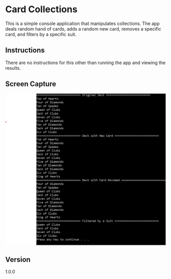 # Card Collections
This is a simple console application that manipulates collections.  The app deals random hand of cards, adds a random new card, removes a specific card, and filters by a specific suit. 

## Instructions
There are no instructions for this other than running the app and viewing the results.

## Screen Capture
![White Board](https://github.com/chillbnel/Lab07-Collections/blob/master/Lab07-Collections/Lab07.png)

## Version
1.0.0
